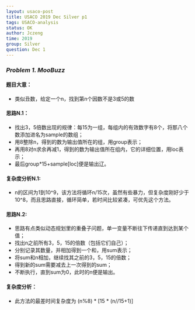 ```yaml
---
layout: usaco-post
title: USACO 2019 Dec Silver p1
tags: USACO-analysis
status: OK
author: Jczeng
time: 2019
group: Silver
question: Dec 1
---
```

### *Problem 1. MooBuzz*

#### 题目大意：

* 类似丑数，给定一个n，找到第n个因数不是3或5的数

#### 思路N.1：

* 找出3，5倍数出现的规律：每15为一组，每组内的有效数字有8个，将那八个数添加进名为sample的数组；
* 用8整除n，得到的数为输出值所在的组，用group表示；
* 再用8对n求余再减1，得到的数为输出值所在组内，它的详细位置，用loc表示；
* 最后group*15+sample[loc]便是输出辽。

#### 复杂度分析N.1:

* n的区间为1到10^9，该方法将循环n/15次，虽然有些暴力，但复杂度刚好少于10^8，而且思路直接，循环简单，若时间比较紧凑，可优先这个方法。

#### 思路N.2:

* 思路有点类似动态规划里的重叠子问题，单一变量不断往下传递直到达到某个值；
* 找出n之前所有3，5，15的倍数（包括它们自己）；
* 分别记录其数量，并相加得到一个和，用sum表示；
* 将sum和n相加，继续找其之前的3，5，15的倍数；
* 得到新的sum需要减去上一次得到的sum；
* 不断执行，直到sum为0，此时的n便是输出。

#### 复杂度分析：

* 此方法的最差时间复杂度为 (n%8) * [15 * (n//15+1)]